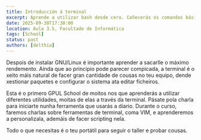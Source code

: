 ```yaml
---
title: Introducción á terminal
excerpt: Aprende a utilizar bash desde cero. Coñecerás os comandos básicos para moverte polo sistema e xestionalo.
date: 2025-09-30T17:30:00
location: Aula 3.5, Facultade de Informática
tags: [School]
status: past
authors: [delthia]
---
```


Despois de instalar GNU/Linux é importante aprender a sacarlle o máximo rendemento. Aínda que ao principio pode parecer compicada, a terminal é o xeito máis natural de facer gran cantidade de cousas no teu equipo, dende xestionar paquetes e configurar o sistema ata editar ficheiros.

Esta é o primero GPUL School de moitos nos que aprenderás a utilizar diferentes utilidades, moitas de elas a través da terminal. Pásate pola charla para iniciarte nunha ferramenta que usarás a diario. Durante o curso, faremos charlas sobre ferramentas de terminal, coma VIM, e aprenderemos a personalizala, ademáis de facer scripting nela.

Todo o que necesitas é o teu portátil para seguir o taller e probar cousas.

